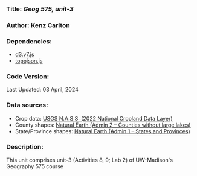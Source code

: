 ### **Title:** *Geog 575, unit-3*

### **Author:** Kenz Carlton

### **Dependencies:**
* [d3.v7.js](https://d3js.org)
* [topojson.js](https://github.com/topojson/topojson)

### **Code Version:**
Last Updated: 03 April, 2024

### **Data sources:**
* Crop data: [USGS N.A.S.S. (2022 National Cropland Data Layer)](https://pdi.scinet.usda.gov/portal/apps/sites/#/cropcros/pages/download-data)
* County shapes: [Natural Earth (Admin 2 – Counties without large lakes)](https://www.naturalearthdata.com/downloads/10m-cultural-vectors/)
* State/Province shapes: [Natural Earth (Admin 1 – States and Provinces)](https://www.naturalearthdata.com/downloads/10m-cultural-vectors/)

### **Description:**
This unit comprises unit-3 (Activities 8, 9; Lab 2) of UW-Madison's Geography 575 course

